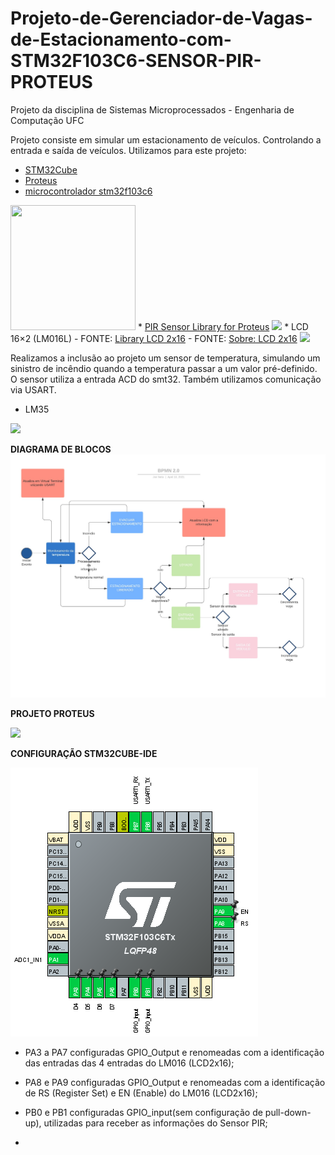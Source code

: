 # Projeto-de-Gerenciador-de-Vagas-de-Estacionamento-com-STM32F103C6-SENSOR-PIR-PROTEUS
Projeto da disciplina de Sistemas Microprocessados - Engenharia de Computação UFC

Projeto consiste em simular um estacionamento de veículos. Controlando a entrada e saída de veículos.
Utilizamos para este projeto:
* <a href="https://www.st.com/en/ecosystems/stm32cube.html">STM32Cube</a>
* <a href="https://www.labcenter.com/">Proteus</a>
* <a href="https://www.st.com/en/microcontrollers-microprocessors/stm32f103c6.html">microcontrolador stm32f103c6</a>
<img src="https://github.com/joirneto/Projeto-de-Gerenciador-de-Vagas-de-Estacionamento-com-STM32F103C6-SENSOR-PIR-PROTEUS/blob/main/images/smt32f103c6.jpg" width="200" height="200"/>
* <a href="https://www.theengineeringprojects.com/2016/01/pir-sensor-library-proteus.html">PIR Sensor Library for Proteus</a>
<img src="https://github.com/joirneto/Projeto-de-Gerenciador-de-Vagas-de-Estacionamento-com-STM32F103C6-SENSOR-PIR-PROTEUS/blob/main/images/PIR-Sensor-Library-for-Proteus-214x300.jpg">
* LCD 16×2 (LM016L) - FONTE: <a href="https://controllerstech.com/">Library LCD 2x16</a> - FONTE: <a href="https://embeddedcenter.wordpress.com/ece-study-centre/display-module/lcd-16x2-lm016l/">Sobre: LCD 2x16</a>
<img src="https://github.com/joirneto/Projeto-de-Gerenciador-de-Vagas-de-Estacionamento-com-STM32F103C6-SENSOR-PIR-PROTEUS/blob/main/images/LCD%202x16.jpg">

Realizamos a inclusão ao projeto um sensor de temperatura, simulando um sinistro de incêndio quando a temperatura passar a um valor pré-definido. O sensor utiliza a entrada ACD do smt32. Também utilizamos comunicação via USART.
* LM35
<img src="https://github.com/joirneto/Projeto-de-Gerenciador-de-Vagas-de-Estacionamento-com-STM32F103C6-SENSOR-PIR-PROTEUS/blob/main/images/LM35.png">

**DIAGRAMA DE BLOCOS**
<img src="https://github.com/joirneto/Projeto-de-Gerenciador-de-Vagas-de-Estacionamento-com-STM32F103C6-PIR-LCD2X16-LM35-USART-PROTEUS/blob/main/images/BPMN%202.0.jpeg">


**PROJETO PROTEUS**

<img src="https://github.com/joirneto/Projeto-de-Gerenciador-de-Vagas-de-Estacionamento-com-STM32F103C6-SENSOR-PIR-PROTEUS/blob/main/images/Projeto%20Proteus.jpg">

**CONFIGURAÇÃO STM32CUBE-IDE**

<img src="https://github.com/joirneto/Projeto-de-Gerenciador-de-Vagas-de-Estacionamento-com-STM32F103C6-PIR-LCD2X16-LM35-USART-PROTEUS/blob/main/images/Configura%C3%A7%C3%A3o%20stm32.png/">

- PA3 a PA7 configuradas GPIO_Output e renomeadas com a identificação das entradas das 4 entradas do LM016 (LCD2x16);

- PA8 e PA9 configuradas GPIO_Output e renomeadas com a identificação de RS (Register Set) e EN (Enable) do LM016 (LCD2x16);

- PB0 e PB1 configuradas GPIO_input(sem configuração de pull-down-up), utilizadas para receber as informações do Sensor PIR;
- 





